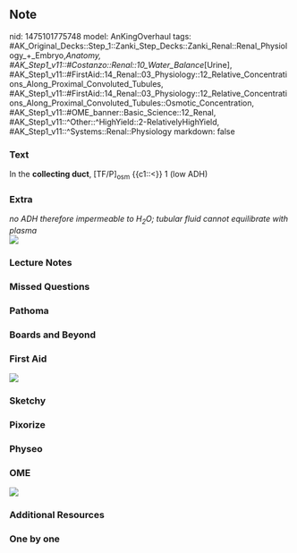 ## Note
nid: 1475101775748
model: AnKingOverhaul
tags: #AK_Original_Decks::Step_1::Zanki_Step_Decks::Zanki_Renal::Renal_Physiology_+_Embryo,_Anatomy, #AK_Step1_v11::#Costanzo::Renal::10_Water_Balance_[Urine], #AK_Step1_v11::#FirstAid::14_Renal::03_Physiology::12_Relative_Concentrations_Along_Proximal_Convoluted_Tubules, #AK_Step1_v11::#FirstAid::14_Renal::03_Physiology::12_Relative_Concentrations_Along_Proximal_Convoluted_Tubules::Osmotic_Concentration, #AK_Step1_v11::#OME_banner::Basic_Science::12_Renal, #AK_Step1_v11::^Other::^HighYield::2-RelativelyHighYield, #AK_Step1_v11::^Systems::Renal::Physiology
markdown: false

### Text
<div>
  <div>
    In the <b>collecting duct</b>, [TF/P]<sub>osm</sub>
    {{c1::<}} 1 (low ADH)
  </div>
</div>

### Extra
<div>
  <div>
    <i>no ADH therefore impermeable to H<sub>2</sub>O; tubular
    fluid cannot equilibrate with plasma</i>
  </div>
</div>
<div>
  <i><img src="paste-489746530828827.jpg"></i>
</div>

### Lecture Notes


### Missed Questions


### Pathoma


### Boards and Beyond


### First Aid
<img src="tmpKDYbwC.png">

### Sketchy


### Pixorize


### Physeo


### OME
<div class="ome-widget">
  <a href="https://onlinemeded.org/spa/renal?ref=anki"><img src=
  "_OME_AnkiFlashcards_Topic_4.png"></a>
</div>

### Additional Resources


### One by one

